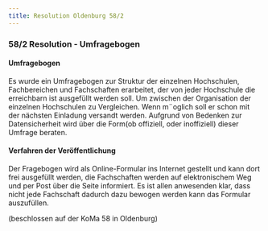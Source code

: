 ```yaml
---
title: Resolution Oldenburg 58/2
---
```


### 58/2 Resolution - Umfragebogen

#### Umfragebogen

Es wurde ein Umfragebogen zur Struktur der einzelnen Hochschulen, Fachbereichen und Fachschaften erarbeitet, der von jeder Hochschule die erreichbarn ist ausgefüllt werden soll. Um zwischen der Organisation der einzelnen Hochschulen zu Vergleichen. Wenn m¨oglich soll er schon mit der nächsten Einladung versandt werden. Aufgrund von Bedenken zur Datensicherheit wird über die Form(ob offiziell, oder inoffiziell) dieser Umfrage beraten.

#### Verfahren der Veröffentlichung

Der Fragebogen wird als Online-Formular ins Internet gestellt und kann dort
frei ausgefüllt werden, die Fachschaften werden auf elektronischem Weg und
per Post über die Seite informiert. Es ist allen anwesenden klar, dass nicht jede
Fachschaft dadurch dazu bewogen werden kann das Formular auszufüllen.

(beschlossen auf der KoMa 58 in Oldenburg)
